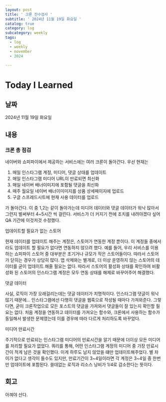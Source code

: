 ```yaml
---
layout: post
title: ' 크론 전수검사 '
subtitle: ' 2024년 11월 19일 화요일 '
catalog: true
category: log
subcategory: weekly
tags:
  - log
  - weekly
  - november
  - 2024

---
```


# Today I Learned

## 날짜

2024년 11월 19일 화요일

## 내용

### 크론 총 점검

네이버와 쇼피파이에서 제공하는 서비스에는 여러 크론이 돌아간다. 우선 현재는

1. 매일 인스타그램 계정, 미디어, 댓글 상태를 업데이트
2. 매일 인스타그램 미디어 URL이 만료되면 최신화
3. 매일 네이버 배너이미지에 포함될 댓글을 최신화
4. 매주 월요일 네이버 배너이미미지를 상품 상세페이지에 업로드
5. 구글 스프레드시트에 현재 사용 데이터를 업로드

가 돌아간다. 이 중 1,2는 같이 돌아가는데 미디어 데이터와 댓글 데이터가 워낙 많아서 그런지 벌써부터 4~5시간 씩 걸린다. 서비스가 더 커지기 전에 조치를 내려야겠다 싶어 QA 기간에 이것저것 수정했다.

업데이트할 필요가 없는 스토어

현재 데이터를 업데이트 해주는 계정은, 스토어가 연동한 계정 뿐이다. 이 계정들 중에서라도 업데이트 할 필요가 없다면 연동하지 않으려 했다. 예를 들어, 우리 서비스를 이용하는 쇼피파이 스토어 중 대부분은 초기거나 규모가 작은 스토어들이다. 따라서 스토어가 닫히는 경우가 상당히 많다. 앱 삭제와는 별개로, 더 이상 운영하지 않는 스토어의 데이터를 굳이 업데이트 해줄 필요는 없다. 따라서 스토어의 활성화 상태를 확인하여 비활성화 된 스토어의 인스타그램 계정은 모두 연동 상태를 해제로 바꾸어주어 해결했다.

댓글 데이터

사실, 로직이 가장 오래걸리는데는 댓글 데이터가 치명적이다. 인스타그램 댓글이 워낙 많기 때문에… 인스타그램에선 다행히 댓글을 웹훅으로 작성될 때마다 가져와준다. 그렇다면, 굳이 크론작업으로 모든 포스트의 댓글을 가져와서 댓글들이 잘 있는지 확인할 필요는 없다. 처음 계정을 연동하고 데이터를 가져오는 함수와, 크론에서 사용하는 함수가 동일해서 발생한 문제였는데 이를 경우에 따라 다르게 처리하도록 바꾸었다.

미디어 만료시간

 주기적으로 만료되는 인스타그램 미디어의 만료시간을 알기 때문에 더이상 모든 미디어를 처리할 필요가 없었다. 쿼리를 통해, 어떤 인스타그램 계정의 미디어 중 가장 만료시간이 적게 남은 것을 확인했다. 이게 하루도 남지 않았을 떄만 업데이트해주었다. 별 차이가 없다고 생각이 들수도 있지만, 만료기간이 3~4일이라면 각 계정은 3~4일 중 한번만 업데이트에 포함된다. 쓸데없는 로직과 리소스 낭비가 1/4로 감소한다는 뜻이다.

## 회고

아껴야 산다.